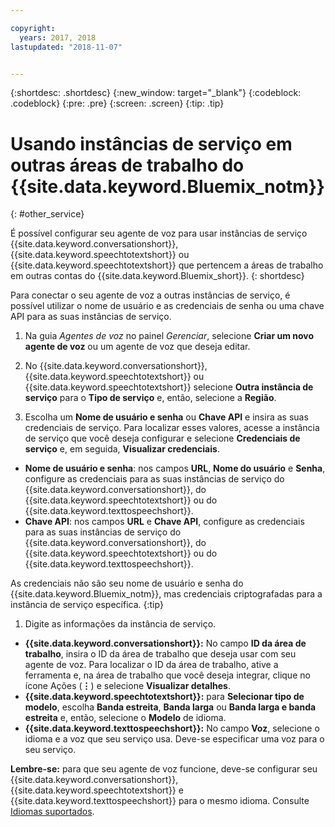 ```yaml
---

copyright:
  years: 2017, 2018
lastupdated: "2018-11-07"


---
```


{:shortdesc: .shortdesc}
{:new_window: target="_blank"}
{:codeblock: .codeblock}
{:pre: .pre}
{:screen: .screen}
{:tip: .tip}


# Usando instâncias de serviço em outras áreas de trabalho do {{site.data.keyword.Bluemix_notm}}
{: #other_service}

É possível configurar seu agente de voz para usar instâncias de serviço {{site.data.keyword.conversationshort}}, {{site.data.keyword.speechtotextshort}} ou {{site.data.keyword.speechtotextshort}} que pertencem a áreas de trabalho em outras contas do {{site.data.keyword.Bluemix_short}}.
{: shortdesc}

Para conectar o seu agente de voz a outras instâncias de serviço, é possível utilizar o nome de usuário e as credenciais de senha
ou uma chave API para as suas instâncias de serviço.

1. Na guia _Agentes de voz_ no painel _Gerenciar_, selecione **Criar um novo agente de voz** ou um agente de voz que deseja editar.

1. No {{site.data.keyword.conversationshort}}, {{site.data.keyword.speechtotextshort}} ou {{site.data.keyword.speechtotextshort}} selecione **Outra instância de serviço** para o **Tipo de serviço** e, então, selecione a **Região**.

1. Escolha um **Nome de usuário e senha** ou **Chave API** e insira as suas credenciais de
serviço.
  Para localizar esses valores, acesse a instância de serviço que você deseja configurar e selecione **Credenciais de serviço** e, em seguida, **Visualizar credenciais**.

  * **Nome de usuário e senha**: nos campos **URL**, **Nome do
usuário** e **Senha**, configure as credenciais para as suas instâncias de serviço do {{site.data.keyword.conversationshort}},
do {{site.data.keyword.speechtotextshort}} ou do {{site.data.keyword.texttospeechshort}}.
  * **Chave API**: nos campos **URL** e **Chave API**, configure as
credenciais para as suas instâncias de serviço do {{site.data.keyword.conversationshort}}, do
{{site.data.keyword.speechtotextshort}} ou do {{site.data.keyword.texttospeechshort}}.

  As credenciais não são seu nome de usuário e senha do {{site.data.keyword.Bluemix_notm}}, mas credenciais criptografadas para a instância de serviço específica.
  {:tip}

1. Digite as informações da instância de serviço.

  * **{{site.data.keyword.conversationshort}}:** No campo **ID da área de trabalho**, insira o ID da área de trabalho que deseja usar com seu agente de voz. Para localizar o ID da área de trabalho, ative a ferramenta e, na área de trabalho que você deseja integrar, clique no ícone Ações (**&vellip;**) e selecione **Visualizar detalhes**.
  * **{{site.data.keyword.speechtotextshort}}:** para **Selecionar tipo de modelo**, escolha **Banda estreita**, **Banda larga** ou **Banda larga e banda estreita** e, então, selecione o **Modelo** de idioma.
  * **{{site.data.keyword.texttospeechshort}}:** No campo **Voz**, selecione o idioma e a voz que seu serviço usa. Deve-se especificar uma voz para o seu serviço.

**Lembre-se:** para que seu agente de voz funcione, deve-se configurar seu {{site.data.keyword.conversationshort}}, {{site.data.keyword.speechtotextshort}} e {{site.data.keyword.texttospeechshort}} para o mesmo idioma. Consulte [Idiomas suportados](about.html#supported-languages).
